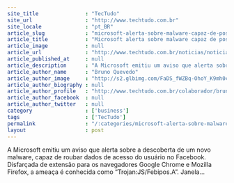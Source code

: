 ```yaml
---
site_title               : "TecTudo"
site_url                 : "http://www.techtudo.com.br"
site_locale              : "pt_BR"
article_slug             : "microsoft-alerta-sobre-malware-capaz-de-postar-pelos-usuarios-no-facebook"
article_title            : "Microsoft alerta sobre malware capaz de postar pelos usuários no Facebook"
article_image            : null
article_url              : "http://www.techtudo.com.br/noticias/noticia/2013/05/microsoft-alerta-sobre-malware-capaz-de-postar-por-usuarios-no-facebook.html"
article_published_at     : null
article_description      : "A Microsoft emitiu um aviso que alerta sobre a descoberta de um novo malware, capaz de roubar dados de acesso do usuário no Facebook. Disfarçada de extensão para os navegadores Google Chrome e Mozilla Firefox, a ameaça é conhecida como “Trojan:JS/Febipos.A”. Janela..."
article_author_name      : "Bruno Quevedo"
article_author_image     : "http://s2.glbimg.com/FaDS_fWZBq-OhoY_K9mh0c8MhC8=/30x30/s2.glbimg.com/Kmt_zm5cR53hQ-4QTe8oM5JkU-0=/0x0:140x140/140x140/s.glbimg.com/po/tt2/f/original/2014/01/27/brunoquevedo.png"
article_author_biography : null
article_author_profile   : "http://www.techtudo.com.br/colaborador/bruno-quevedo.html"
article_author_facebook  : null
article_author_twitter   : null
category                 : ['business']
tags                     : ['TecTudo']
permalink                : "/:categories/microsoft-alerta-sobre-malware-capaz-de-postar-pelos-usuarios-no-facebook/"
layout                   : post
---
```


A Microsoft emitiu um aviso que alerta sobre a descoberta de um novo malware, capaz de roubar dados de acesso do usuário no Facebook. Disfarçada de extensão para os navegadores Google Chrome e Mozilla Firefox, a ameaça é conhecida como “Trojan:JS/Febipos.A”. Janela...
